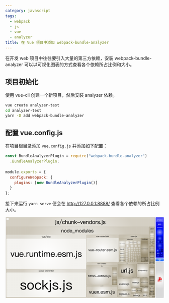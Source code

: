 ```yaml
---
category: javascript
tags:
  - webpack
  - js
  - vue
  - analyzer
title: 在 Vue 项目中添加 webpack-bundle-analyzer
---
```


在开发 web 项目中往往要引入大量的第三方依赖，安装 webpack-bundle-analyzer 可以以可视化图表的方式查看各个依赖所占比例和大小。

<!-- more -->

## 项目初始化

使用 vue-cli 创建一个新项目，然后安装 analyzer 依赖。

```bash
vue create analyzer-test
cd analyzer-test
yarn -D add webpack-bundle-analyzer
```

## 配置 vue.config.js

在项目根目录添加 `vue.config.js` 并添加如下配置：

```js
const BundleAnalyzerPlugin = require("webpack-bundle-analyzer")
  .BundleAnalyzerPlugin;

module.exports = {
  configureWebpack: {
    plugins: [new BundleAnalyzerPlugin()]
  }
};
```

接下来运行 `yarn serve` 便会在 http://127.0.0.1:8888/ 查看各个依赖的所占比例大小。

![analyzer](../assets/analyzer-1.png)